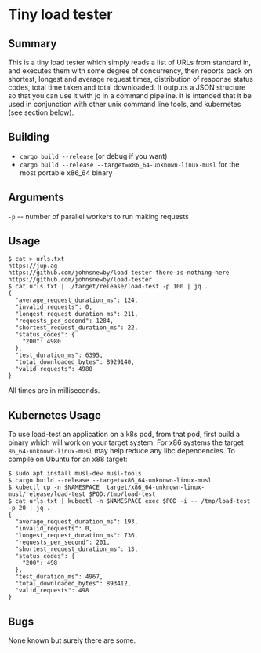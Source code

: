# Tiny load tester

## Summary

This is a tiny load tester which simply reads a list of URLs from standard in, and executes them with some degree of concurrency, then reports back on shortest, longest and average request times, distribution of response status codes, total time taken and total downloaded. It outputs a JSON structure so that you can use it with jq in a command pipeline. It is intended that it be used in conjunction with other unix command line tools, and kubernetes (see section below).

## Building

- `cargo build --release` (or debug if you want)
- `cargo build --release --target=x86_64-unknown-linux-musl` for the most portable x86_64 binary


## Arguments

`-p` -- number of parallel workers to run making requests


## Usage

```
$ cat > urls.txt
https://jup.ag
https://github.com/johnsnewby/load-tester-there-is-nothing-here
https://github.com/johnsnewby/load-tester
$ cat urls.txt | ./target/release/load-test -p 100 | jq .
{
  "average_request_duration_ms": 124,
  "invalid_requests": 0,
  "longest_request_duration_ms": 211,
  "requests_per_second": 1284,
  "shortest_request_duration_ms": 22,
  "status_codes": {
    "200": 4980
  },
  "test_duration_ms": 6395,
  "total_downloaded_bytes": 8929140,
  "valid_requests": 4980
}

```

All times are in milliseconds.

## Kubernetes Usage

To use load-test an application on a k8s pod, from that pod, first build a binary which will work on your target system. For x86 systems the target `86_64-unknown-linux-musl` may help reduce any libc dependencies. To compile on Ubuntu for an x88 target:

```
$ sudo apt install musl-dev musl-tools
$ cargo build --release --target=x86_64-unknown-linux-musl
$ kubectl cp -n $NAMESPACE  target/x86_64-unknown-linux-musl/release/load-test $POD:/tmp/load-test
$ cat urls.txt | kubectl -n $NAMESPACE exec $POD -i -- /tmp/load-test -p 20 | jq .
{
  "average_request_duration_ms": 193,
  "invalid_requests": 0,
  "longest_request_duration_ms": 736,
  "requests_per_second": 201,
  "shortest_request_duration_ms": 13,
  "status_codes": {
    "200": 498
  },
  "test_duration_ms": 4967,
  "total_downloaded_bytes": 893412,
  "valid_requests": 498
}
```

## Bugs

None known but surely there are some.
